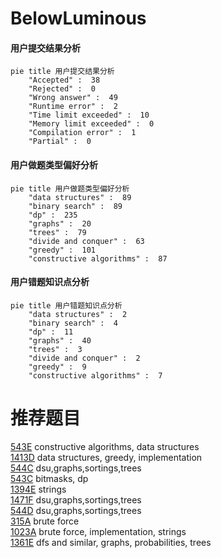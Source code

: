 # BelowLuminous

<!-- tabs:start -->



#### **用户提交结果分析**

```mermaid
pie title 用户提交结果分析
    "Accepted" :  38
    "Rejected" :  0
    "Wrong answer" :  49
    "Runtime error" :  2
    "Time limit exceeded" :  10
    "Memory limit exceeded" :  0
    "Compilation error" :  1
    "Partial" :  0
```

#### **用户做题类型偏好分析**

```mermaid
pie title 用户做题类型偏好分析
    "data structures" :  89
    "binary search" :  89
    "dp" :  235
    "graphs" :  20
    "trees" :  79
    "divide and conquer" :  63
    "greedy" :  101
    "constructive algorithms" :  87
```
#### **用户错题知识点分析**

```mermaid
pie title 用户错题知识点分析
    "data structures" :  2
    "binary search" :  4
    "dp" :  11
    "graphs" :  40
    "trees" :  3
    "divide and conquer" :  2
    "greedy" :  9
    "constructive algorithms" :  7
```



<!-- tabs:end -->
# 推荐题目
[543E](https://codeforces.com/contest/543/problem/E)		constructive algorithms,
                        data structures		  
[1413D](https://codeforces.com/contest/1413/problem/D)		data structures,
                        greedy,
                        implementation		  
[544C](https://codeforces.com/contest/544/problem/C)		dsu,graphs,sortings,trees		  
[543C](https://codeforces.com/contest/543/problem/C)		bitmasks,
                        dp		  
[1394E](https://codeforces.com/contest/1394/problem/E)		strings		  
[1471F](https://codeforces.com/contest/1471/problem/F)		dsu,graphs,sortings,trees		  
[544D](https://codeforces.com/contest/544/problem/D)		dsu,graphs,sortings,trees		  
[315A](https://codeforces.com/contest/315/problem/A)		brute force		  
[1023A](https://codeforces.com/contest/1023/problem/A)		brute force,
                        implementation,
                        strings		  
[1361E](https://codeforces.com/contest/1361/problem/E)		dfs and similar,
                        graphs,
                        probabilities,
                        trees		  
